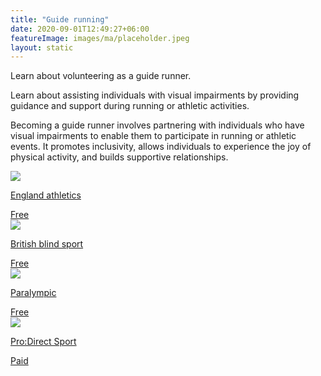```yaml
---
title: "Guide running"
date: 2020-09-01T12:49:27+06:00
featureImage: images/ma/placeholder.jpeg
layout: static
---
```


Learn about volunteering as a guide runner.

Learn about assisting individuals with visual impairments by providing guidance and support during running or athletic activities.

Becoming a guide runner involves partnering with individuals who have visual impairments to enable them to participate in running or athletic events. It promotes inclusivity, allows individuals to experience the joy of physical activity, and builds supportive relationships.

<a class="ma-link" href="https://www.englandathletics.org/take-part/programmes/findaguide/become-a-guide-runner/"><div class="ma-card"><div class="ma-icon"><img src ="/images/icon-check.png"/></div><div class="ma-name"><p>England athletics</p></div><div class="ma-paid-text"><span>Free</span></div></div></a><a class="ma-link" href="https://britishblindsport.org.uk/membership/bbs-sports/guide-running/"><div class="ma-card"><div class="ma-icon"><img src ="/images/icon-check.png"/></div><div class="ma-name"><p>British blind sport</p></div><div class="ma-paid-text"><span>Free </span></div></div></a><a class="ma-link" href="https://www.paralympic.org/news/para-athletics-explained-guide-running"><div class="ma-card"><div class="ma-icon"><img src ="/images/icon-check.png"/></div><div class="ma-name"><p>Paralympic</p></div><div class="ma-paid-text"><span>Free</span></div></div></a><a class="ma-link" href="https://www.awin1.com/cread.php?awinmid=6667&awinaffid=1198638&ued=https%3A%2F%2Fwww.prodirectsport.com%2Frunning%2F"><div class="ma-card"><div class="ma-icon"><img src ="/images/icon-pound.png"/></div><div class="ma-name"><p>Pro:Direct Sport</p></div><div class="ma-paid-text"><span>Paid</span></div></div></a>  

<br/><br/>






